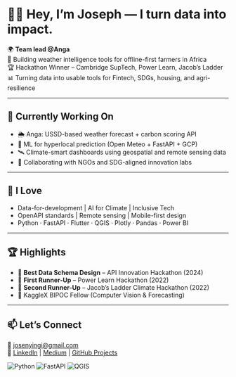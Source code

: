 # 👋🏾 Hey, I’m Joseph — I turn data into impact.

🌍 **Team lead @Anga**  
📡 Building weather intelligence tools for offline-first farmers in Africa  
🏆 Hackathon Winner – Cambridge SupTech, Power Learn, Jacob’s Ladder  
📊 Turning data into usable tools for Fintech, SDGs, housing, and agri-resilience

---

## 🔭 Currently Working On
- 🌦️ Anga: USSD-based weather forecast + carbon scoring API
- 🧪 ML for hyperlocal prediction (Open Meteo + FastAPI + GCP)
- 🛰️ Climate-smart dashboards using geospatial and remote sensing data
- 🤝 Collaborating with NGOs and SDG-aligned innovation labs

---

## 🌱 I Love
- Data-for-development | AI for Climate | Inclusive Tech
- OpenAPI standards | Remote sensing | Mobile-first design
- Python · FastAPI · Flutter · QGIS · Plotly · Pandas · Power BI

---

## 🏆 Highlights
- 🥇 **Best Data Schema Design** – API Innovation Hackathon (2024)
- 🥈 **First Runner-Up** – Power Learn Hackathon (2022)
- 🥉 **Second Runner-Up** – Jacob’s Ladder Climate Hackathon (2022)
- 🧠 KaggleX BIPOC Fellow (Computer Vision & Forecasting)

---

## 📫 Let’s Connect
📧 josenyingi@gmail.com  
🔗 [LinkedIn](#) | [Medium](#) | [GitHub Projects](#)

![Python](https://img.shields.io/badge/Python-3776AB?style=for-the-badge&logo=python&logoColor=white)
![FastAPI](https://img.shields.io/badge/FastAPI-005571?style=for-the-badge&logo=fastapi)
![QGIS](https://img.shields.io/badge/QGIS-589632?style=for-the-badge&logo=qgis&logoColor=white)

